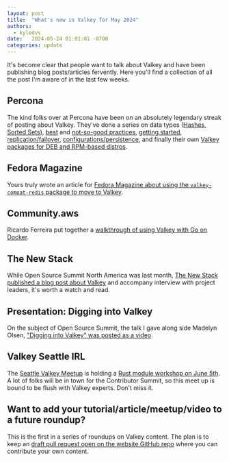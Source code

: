```yaml
---
layout: post
title:  "What's new in Valkey for May 2024"
authors: 
  - kyledvs
date:   2024-05-24 01:01:01 -0700
categories: update
---
```


It's become clear that people want to talk about Valkey and have been publishing blog posts/articles fervently.
Here you'll find a collection of all the post I'm aware of in the last few weeks.

## Percona

The kind folks over at Percona have been on an absolutely legendary streak of posting about Valkey.
They've done a series on data types ([Hashes](https://www.percona.com/blog/valkey-redis-the-hash-datatype/), [Sorted Sets](https://www.percona.com/blog/valkey-redis-sets-and-sorted-sets/)), [best](https://www.percona.com/blog/valkey-redis-configuration-best-practices/) and [not-so-good practices](https://www.percona.com/blog/valkey-redis-not-so-good-practices/), [getting started](https://www.percona.com/blog/hello-valkey-lets-get-started/), [replication/failover](https://www.percona.com/blog/valkey-redis-replication-and-auto-failover-with-sentinel-service/), [configurations/persistence](https://www.percona.com/blog/valkey-redis-configurations-and-persistent-setting-of-the-key-parameters/), and finally their own [Valkey packages for DEB and RPM-based distros](https://www.percona.com/blog/hello-valkey-lets-get-started/).

## Fedora Magazine

Yours truly wrote an article for [Fedora Magazine about using the `valkey-compat-redis` package to move to Valkey](https://fedoramagazine.org/how-to-move-from-redis-to-valkey/).

## Community.aws

Ricardo Ferreira put together a [walkthrough of using Valkey with Go on Docker](https://community.aws/content/2fdr6Vg8BiJS8jr8xsuQRRc0MD5/getting-started-with-valkey-using-docker-and-go).

## The New Stack

While Open Source Summit North America was last month, [The New Stack published a blog post about Valkey](https://thenewstack.io/valkey-a-redis-fork-with-a-future/) and accompany interview with project leaders, it's worth a watch and read.

## Presentation: Digging into Valkey

On the subject of Open Source Summit, the talk I gave along side Madelyn Olsen, ["Digging into Valkey" was posted as a video](https://youtu.be/3G6QgwIl-xs).

## Valkey Seattle IRL

The [Seattle Valkey Meetup](https://www.meetup.com/seattle-valkey/) is holding a [Rust module workshop on June 5th](https://www.meetup.com/seattle-valkey/events/301177195/).
A lot of folks will be in town for the Contributor Summit, so this meet up is bound to  be flush with Valkey experts.
Don't miss it.

## Want to add your tutorial/article/meetup/video to a future roundup?

This is the first in a series of roundups on Valkey content.
The plan is to keep an [draft pull request open on the website GitHub repo](https://github.com/valkey-io/valkey-io.github.io/issues?q=is%3Adraft+label%3Aroundup-post+) where you can contribute your own content.
